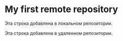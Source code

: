 # My first remote repository

Эта строка добавлена в локальном репозитории.

Эта строка добавлена в удаленном репозитории.
